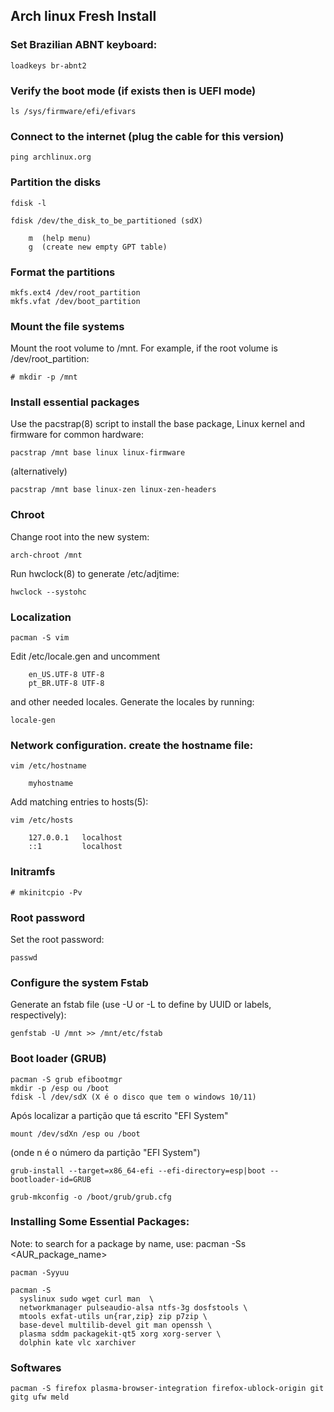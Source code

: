 ## Arch linux Fresh Install

### Set Brazilian ABNT keyboard:
```
loadkeys br-abnt2
```

### Verify the boot mode (if exists then is UEFI mode)
```
ls /sys/firmware/efi/efivars
```
### Connect to the internet (plug the cable for this version)
```
ping archlinux.org
```

### Partition the disks
```
fdisk -l

fdisk /dev/the_disk_to_be_partitioned (sdX)

	m  (help menu)
	g  (create new empty GPT table)
```

### Format the partitions
```
mkfs.ext4 /dev/root_partition
mkfs.vfat /dev/boot_partition
```
### Mount the file systems

Mount the root volume to /mnt. For example, if the root volume is /dev/root_partition:
```
# mkdir -p /mnt
```

### Install essential packages

Use the pacstrap(8) script to install the base package, Linux kernel and firmware for common hardware:
```
pacstrap /mnt base linux linux-firmware
```
(alternatively)
```
pacstrap /mnt base linux-zen linux-zen-headers
```
###  Chroot
Change root into the new system:
```
arch-chroot /mnt
```

Run hwclock(8) to generate /etc/adjtime:
```
hwclock --systohc
```
### Localization
```	
pacman -S vim
```
Edit /etc/locale.gen and uncomment 
```
	en_US.UTF-8 UTF-8 
	pt_BR.UTF-8 UTF-8
```
and other needed locales. Generate the locales by running:
```
locale-gen
```
### Network configuration. create the hostname file:
```
vim /etc/hostname

	myhostname
```

Add matching entries to hosts(5):
```
vim /etc/hosts

	127.0.0.1	localhost
	::1			localhost
```

### Initramfs
```
# mkinitcpio -Pv
```

### Root password

Set the root password:
```
passwd
```
### Configure the system Fstab
Generate an fstab file (use -U or -L to define by UUID or labels, respectively):
```
genfstab -U /mnt >> /mnt/etc/fstab
```
### Boot loader (GRUB)
```
pacman -S grub efibootmgr
mkdir -p /esp ou /boot
fdisk -l /dev/sdX (X é o disco que tem o windows 10/11)
```
Após localizar a partição que tá escrito "EFI System"
```
mount /dev/sdXn /esp ou /boot
```
(onde n é o número da partição "EFI System")
```
grub-install --target=x86_64-efi --efi-directory=esp|boot --bootloader-id=GRUB
```
```
grub-mkconfig -o /boot/grub/grub.cfg
```

### Installing Some Essential Packages:

Note: to search for a package by name, use: pacman -Ss <AUR_package_name> 
```
pacman -Syyuu

pacman -S 
  syslinux sudo wget curl man  \
  networkmanager pulseaudio-alsa ntfs-3g dosfstools \
  mtools exfat-utils un{rar,zip} zip p7zip \
  base-devel multilib-devel git man openssh \
  plasma sddm packagekit-qt5 xorg xorg-server \
  dolphin kate vlc xarchiver 
```

### Softwares
```
pacman -S firefox plasma-browser-integration firefox-ublock-origin git gitg ufw meld
```
